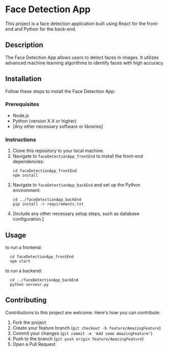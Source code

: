 # Face Detection App

This project is a face detection application built using React for the front-end and Python for the back-end.

## Description

The Face Detection App allows users to detect faces in images. It utilizes advanced machine learning algorithms to identify faces with high accuracy.

## Installation

Follow these steps to install the Face Detection App:

### Prerequisites

- Node.js
- Python (version X.X or higher)
- [Any other necessary software or libraries]

### Instructions

1. Clone this repository to your local machine.
2. Navigate to `faceDetectionApp_frontEnd` to install the front-end dependencies:
    ```
    cd faceDetectionApp_frontEnd
    npm install
    ```
3. Navigate to `faceDetectionApp_backEnd` and set up the Python environment:
    ```
    cd ../faceDetectionApp_backEnd
    pip install -r requirements.txt
    ```
4. [Include any other necessary setup steps, such as database configuration.]

## Usage

to run a frontend: 
```
  cd faceDetectionApp_frontEnd
  npm start
```
to run a backend: 
```
  cd ../faceDetectionApp_backEnd
  python serveur.py
```
## Contributing

Contributions to this project are welcome. Here's how you can contribute:

1. Fork the project
2. Create your feature branch (`git checkout -b feature/AmazingFeature`)
3. Commit your changes (`git commit -m 'Add some AmazingFeature'`)
4. Push to the branch (`git push origin feature/AmazingFeature`)
5. Open a Pull Request

